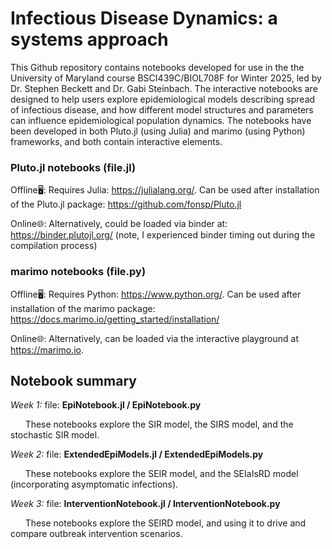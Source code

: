# Infectious Disease Dynamics: a systems approach

This Github repository contains notebooks developed for use in the the University of Maryland course BSCI439C/BIOL708F for Winter 2025, led by Dr. Stephen Beckett and Dr. Gabi Steinbach. 
The interactive notebooks are designed to help users explore epidemiological models describing spread of infectious disease, and how different model structures and parameters can influence epidemiological population dynamics.
The notebooks have been developed in both Pluto.jl (using Julia) and marimo (using Python) frameworks, and both contain interactive elements.

### Pluto.jl notebooks  (file.jl)
Offline🖥️: Requires Julia: https://julialang.org/. Can be used after installation of the Pluto.jl package: https://github.com/fonsp/Pluto.jl

Online🌐:  Alternatively, could be loaded via binder at: https://binder.plutojl.org/  (note, I experienced binder timing out during the compilation process) 

### marimo notebooks (file.py)
Offline🖥️:  Requires Python: https://www.python.org/. Can be used after installation of the marimo package: https://docs.marimo.io/getting_started/installation/

Online🌐:   Alternatively, can be loaded via the interactive playground at https://marimo.io.

## Notebook summary
*Week 1:* file: **EpiNotebook.jl / EpiNotebook.py**

&nbsp;&nbsp;&nbsp;&nbsp;&nbsp;&nbsp;These notebooks explore the SIR model, the SIRS model, and the stochastic SIR model.

*Week 2:* file: **ExtendedEpiModels.jl / ExtendedEpiModels.py**

&nbsp;&nbsp;&nbsp;&nbsp;&nbsp;&nbsp;These notebooks explore the SEIR model, and the SEIaIsRD model (incorporating asymptomatic infections).

*Week 3:* file: **InterventionNotebook.jl / InterventionNotebook.py**

&nbsp;&nbsp;&nbsp;&nbsp;&nbsp;&nbsp;These notebooks explore the SEIRD model, and using it to drive and compare outbreak intervention scenarios.
